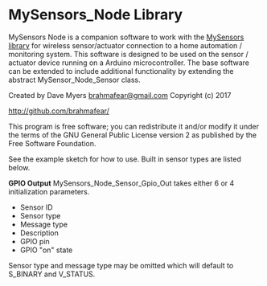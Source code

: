 # MySensors_Node Library


MySensors Node is a companion software to work with the [MySensors library](http://www.mysensors.org)
for wireless sensor/actuator connection to a home automation / monitoring
system.  This software is designed to be used on the sensor / actuator device
running on a Arduino microcontroller.  The base software can be extended to
include additional functionality by extending the abstract MySensor_Node_Sensor
class.  

Created by Dave Myers <brahmafear@gmail.com>
Copyright (c) 2017

http://github.com/brahmafear/

This program is free software; you can redistribute it and/or
modify it under the terms of the GNU General Public License
version 2 as published by the Free Software Foundation.


See the example sketch for how to use.  Built in sensor types are listed below.

**GPIO Output**
MySensors_Node_Sensor_Gpio_Out takes either 6 or 4 initialization parameters.  
  * Sensor ID
  * Sensor type
  * Message type
  * Description
  * GPIO pin
  * GPIO "on" state

  Sensor type and message type may be omitted which will default to S_BINARY
  and V_STATUS.  
